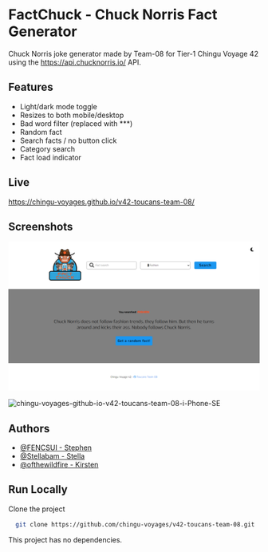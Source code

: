 # FactChuck - Chuck Norris Fact Generator

Chuck Norris joke generator made by Team-08 for Tier-1 Chingu Voyage 42 using
the https://api.chucknorris.io/ API.

## Features

- Light/dark mode toggle
- Resizes to both mobile/desktop
- Bad word filter (replaced with \*\*\*)
- Random fact
- Search facts / no button click
- Category search
- Fact load indicator

## Live

https://chingu-voyages.github.io/v42-toucans-team-08/

## Screenshots

![desktop](./desktop.png)

<img src="https://i.ibb.co/WpF2y4H/chingu-voyages-github-io-v42-toucans-team-08-i-Phone-SE.png" alt="chingu-voyages-github-io-v42-toucans-team-08-i-Phone-SE" height="300px">

## Authors

- [@FENCSUI - Stephen](https://github.com/FENCSUI)
- [@Stellabam - Stella](https://github.com/Stellabam)
- [@ofthewildfire - Kirsten](https://github.com/ofthewildfire)

## Run Locally

Clone the project

```bash
  git clone https://github.com/chingu-voyages/v42-toucans-team-08.git
```

This project has no dependencies.
